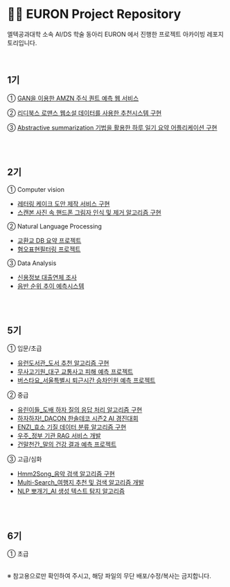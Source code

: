 # 🏃‍♀️ EURON Project Repository 

엘텍공과대학 소속 AI/DS 학술 동아리 EURON 에서 진행한 프로젝트 아카이빙 레포지토리입니다.   

<br/> 

## 1기 

① [GAN을 이용한 AMZN 주식 퀀트 예측 웹 서비스](https://github.com/Ewha-Euron/1st_QUEENT)

② [리디북스 로맨스 웹소설 데이터를 사용한 추천시스템 구현](https://github.com/Ewha-Euron/1th_D.A.SISTERS)

③ [Abstractive summarization 기법을 활용한 하루 일기 요약 어플리케이션 구현](https://github.com/Ewha-Euron/1th_Adobby_SpringBoot)



<br/><br/> 


## 2기 

① Computer vision 

* [레터링 케이크 도안 제작 서비스 구현](https://github.com/Ewha-Euron/EURON-PROJECT-/blob/b1249cdd025ee587ade49ab6e566dd7c69461da7/2%EA%B8%B0/%5BCV%5D%20%EB%A0%88%ED%84%B0%EB%A7%81%20%EC%BC%80%EC%9D%B4%ED%81%AC%20%EB%8F%84%EC%95%88%20%EC%A0%9C%EC%9E%91%20%EC%84%9C%EB%B9%84%EC%8A%A4.pdf)
* [스캔본 사진 속 핸드폰 그림자 인식 및 제거 알고리즘 구현](https://github.com/Ewha-Euron/EURON-PROJECT-/blob/b1249cdd025ee587ade49ab6e566dd7c69461da7/2%EA%B8%B0/%5BCV%5D%20%EC%8A%A4%EC%BA%94%EB%B3%B8%20%EC%82%AC%EC%A7%84%20%EC%86%8D%20%ED%95%B8%EB%93%9C%ED%8F%B0%20%EA%B7%B8%EB%A6%BC%EC%9E%90%20%EC%9D%B8%EC%8B%9D%20%EB%B0%8F%20%EC%A0%9C%EA%B1%B0%20%EC%95%8C%EA%B3%A0%EB%A6%AC%EC%A6%98.pdf)

② Natural Language Processing
* [교환교 DB 요약 프로젝트](https://github.com/Ewha-Euron/EURON-PROJECT-/blob/b1249cdd025ee587ade49ab6e566dd7c69461da7/2%EA%B8%B0/%5BNLP%5D%20%EA%B5%90%ED%99%98%EA%B5%90%20DB%20%EA%B8%B0%EB%B0%98%20%ED%85%8D%EC%8A%A4%ED%8A%B8%20%EC%9A%94%EC%95%BD.pdf)
* [혐오표현필터링 프로젝트](https://github.com/Ewha-Euron/EURON-PROJECT-/blob/b1249cdd025ee587ade49ab6e566dd7c69461da7/2%EA%B8%B0/%5BNLP%5D%20%ED%98%90%EC%98%A4%ED%91%9C%ED%98%84%20%ED%95%84%ED%84%B0%EB%A7%81%20%ED%94%84%EB%A1%9C%EC%A0%9D%ED%8A%B8.pdf)

③ Data Analysis 
* [신용정보 대출연체 조사](https://github.com/Ewha-Euron/EURON-PROJECT-/blob/b1249cdd025ee587ade49ab6e566dd7c69461da7/2%EA%B8%B0/%5BDA%5D%20%EA%B0%9C%EC%9D%B8%EC%8B%A0%EC%9A%A9%EC%A0%95%EB%B3%B4%EB%A1%9C%20%EB%8C%80%EC%B6%9C_%EC%97%B0%EC%B2%B4%20%EC%A1%B0%EC%82%AC.pdf)
* [음반 순위 추이 예측시스템](https://github.com/Ewha-Euron/EURON-PROJECT-/blob/d636984a259e1865fa64edfbecb6ceb973e089bc/2%EA%B8%B0/%5BDA%5D%20%EC%9D%8C%EB%B0%98%20%EC%88%9C%EC%9C%84%20%EC%B6%94%EC%9D%B4%20%EC%98%88%EC%B8%A1%EC%8B%9C%EC%8A%A4%ED%85%9C.pdf)


<br/><br/> 

## 5기
① 입문/초급
* [유런도서관_도서 추천 알고리즘 구현](https://github.com/Ewha-Euron/EURON-PROJECT-/blob/master/5%EA%B8%B0/%5B%EC%9E%85%EB%AC%B8%EC%B4%88%EA%B8%89%5D%20%EC%9C%A0%EB%9F%B0%EB%8F%84%EC%84%9C%EA%B4%80.pdf)
* [무사고기원_대구 교통사고 피해 예측 프로젝트](https://github.com/Ewha-Euron/EURON-PROJECT-/blob/master/5%EA%B8%B0/%5B%EC%9E%85%EB%AC%B8%EC%B4%88%EA%B8%89%5D%20%EB%AC%B4%EC%82%AC%EA%B3%A0%EA%B8%B0%EC%9B%90.pdf)
* [버스타요_서울특별시 퇴근시간 승차인원 예측 프로젝트](https://github.com/Ewha-Euron/EURON-PROJECT-/blob/master/5%EA%B8%B0/%5B%EC%9E%85%EB%AC%B8%EC%B4%88%EA%B8%89%5D%20%EB%B2%84%EC%8A%A4%ED%83%80%EC%9A%94.pdf)

② 중급
* [유린이들_도배 하자 질의 응답 처리 알고리즘 구현](https://github.com/Ewha-Euron/EURON-PROJECT-/blob/master/5%EA%B8%B0/%5B%EC%A4%91%EA%B8%89%5D%20%EC%9C%A0%EB%A6%B0%EC%9D%B4%EB%93%A4.pdf)
* [하자하자!_DACON 한솔데코 시즌2 AI 경진대회](https://github.com/Ewha-Euron/EURON-PROJECT-/blob/master/5%EA%B8%B0/%5B%EC%A4%91%EA%B8%89%5D%20%ED%95%98%EC%9E%90%ED%95%98%EC%9E%90!.pdf)
* [ENZI_효소 기질 데이터 분류 알고리즘 구현](https://github.com/Ewha-Euron/EURON-PROJECT-/blob/master/5%EA%B8%B0/%5B%EC%A4%91%EA%B8%89%5D%20ENZI.pdf)
* [우주_정부 기관 RAG 서비스 개발](https://github.com/Ewha-Euron/EURON-PROJECT-/blob/master/5%EA%B8%B0/%5B%EC%A4%91%EA%B8%89%5D%20%EC%9A%B0%EC%A3%BC.pdf)
* [건말천간_말의 건강 결과 예측 프로젝트](https://github.com/Ewha-Euron/EURON-PROJECT-/blob/master/5%EA%B8%B0/%5B%EC%A4%91%EA%B8%89%5D%20%EA%B1%B4%EB%A7%90%EC%B2%9C%EA%B0%84.pdf)

③ 고급/심화
* [Hmm2Song_음악 검색 알고리즘 구현](https://github.com/Ewha-Euron/EURON-PROJECT-/blob/master/5%EA%B8%B0/%5B%EA%B3%A0%EA%B8%89%EC%8B%AC%ED%99%94%5D%20Hmm2Song.pdf)
* [Multi-Search_여행지 추천 및 검색 알고리즘 개발](https://github.com/Ewha-Euron/EURON-PROJECT-/blob/master/5%EA%B8%B0/%5B%EA%B3%A0%EA%B8%89%EC%8B%AC%ED%99%94%5D%20Multi-Search.pdf)
* [NLP 뽀개기_AI 생성 텍스트 탐지 알고리즘](https://github.com/Ewha-Euron/EURON-PROJECT-/blob/master/5%EA%B8%B0/%5B%EA%B3%A0%EA%B8%89%EC%8B%AC%ED%99%94%5D%20NLP%EB%BD%80%EA%B0%9C%EA%B8%B0.pdf)


<br/><br/> 

## 6기
① 초급



<br/>
※ 참고용으로만 확인하여 주시고, 해당 파일의 무단 배포/수정/복사는 금지합니다. 
